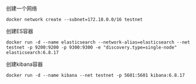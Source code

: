 # 



创建一个网络



```
docker network create --subnet=172.18.0.0/16 testnet
```



创建ES容器

```
docker run -d --name elasticsearch --network-alias=elasticsearch --net testnet -p 9200:9200 -p 9300:9300 -e "discovery.type=single-node" elasticsearch:6.8.17
```



创建kibana容器

```
docker run -d --name kibana --net testnet -p 5601:5601 kibana:6.8.17
```



